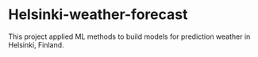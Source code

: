 # Helsinki-weather-forecast
This project applied ML methods to build models for prediction weather in Helsinki, Finland. 

